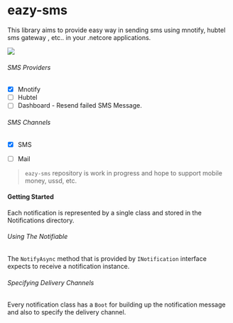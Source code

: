 # eazy-sms
This library aims to provide easy way in sending sms 
using mnotify, hubtel sms gateway , etc.. in your .netcore applications.

 ![ ](https://vistr.dev/badge?repo=mkojoa.eazy-sms&color=0058AD)

###### SMS Providers
- [X] Mnotify
- [ ] Hubtel
- [ ] Dashboard - Resend failed SMS Message.

###### SMS Channels
- [X] SMS
- [ ] Mail


> `eazy-sms` repository is work in progress and hope to support mobile money, ussd, etc.
> 
#### Getting Started
Each notification is represented by a single class and stored in the Notifications 
directory.

###### Using The Notifiable
The `NotifyAsync` method that is provided by `INotification` interface expects to 
receive a notification instance.

###### Specifying Delivery Channels
Every notification class has a `Boot` for building up the notification message and 
also to specify the delivery channel.

